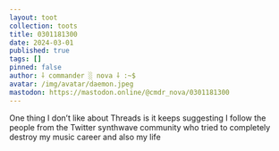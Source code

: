 ```yaml
---
layout: toot
collection: toots
title: 0301181300
date: 2024-03-01
published: true
tags: []
pinned: false
author: ⸸ commander ░ nova ⸸ :~$
avatar: /img/avatar/daemon.jpeg
mastodon: https://mastodon.online/@cmdr_nova/0301181300
---
```


One thing I don’t like about Threads is it keeps suggesting I follow the people from the Twitter synthwave community who tried to completely destroy my music career and also my life
